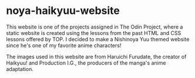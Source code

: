 # noya-haikyuu-website

This website is one of the projects assigned in The Odin Project, where a static website is created using the lessons from the past HTML and CSS lessons offered by TOP. I decided to make a Nishinoya Yuu themed website since he's one of my favorite anime characters!

The images used in this website are from Haruichi Furudate, the creator of Haikyuu! and Production I.G., the producers of the manga's anime adaptation.